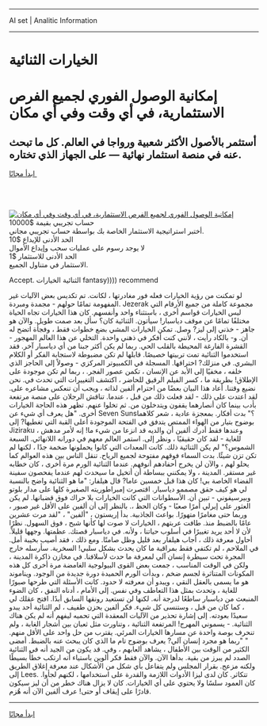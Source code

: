 <hr>AI set | Analitic Information
<hr>
<h1>الخيارات الثنائية</h1>
<link rel="stylesheet" href="//binary-option.github.io/strategy/css/template.cta.html.min.css">

<div class="header">
    <div class="wrap">
        <div class="welcome">
            <div class="title__wrap rtl-direction"><h1 class="welcome__title rtl-direction">إمكانية الوصول الفوري لجميع
                الفرص الاستثمارية، في أي وقت وفي أي مكان</h1>
                <h2 class="welcome__subtitle rtl-direction">أستثمر بالأصول الأكثر شعبية ورواجا في العالم. كل ما تبحث عنه
                    في منصة استثمار نهائية — على الجهاز الذي تختاره.</h2>
                <div class="btn-non-regulated">
                    <a class="btn access__btn" href="https://bit.ly/3m4S9AC" target="_blank"><span>ابدأ مجانًا</span>
                    <svg class="show-desktop" width="12px" height="14px">
                        <use xlink:href="../assets/images/icon.svg?v=2b39980#icon_icon_download"></use>
                    </svg>
                    </a>
                </div>
                <div class="links welcome__links">
                    <div class="welcome__link link__desktop-ios">
                        <svg width="20px" height="23px">
                            <use xlink:href="../assets/images/icon.svg?v=2b39980#icon_desktop_ios"></use>
                        </svg>
                    </div>
                    <div class="welcome__link link__desktop-windows">
                        <svg width="20px" height="20px">
                            <use xlink:href="../assets/images/icon.svg?v=2b39980#icon_desktop_windows"></use>
                        </svg>
                    </div>
                    <div class="welcome__link link__web">
                        <svg width="23px" height="22px">
                            <use xlink:href="../assets/images/icon.svg?v=2b39980#icon_web"></use>
                        </svg>
                    </div>
                </div>
            </div>
            <a href="https://bit.ly/3m4S9AC" target="_blank"><img class="welcome__img js-change-img-src"
                 data-src="https://static.cdnpub.info/lp/mobile-partner-pwa/assets/images/header__img--ios.png?v=9b27e48"
                 src="https://static.cdnpub.info/lp/mobile-partner-pwa/assets/images/header__img--desktop.png?v=9b27e48"
                 alt="إمكانية الوصول الفوري لجميع الفرص الاستثمارية، في أي وقت وفي أي مكان">
            </a>
        </div>
    </div>
    <div class="advantages">
        <div class="wrap">
            <div class="advantages__list">
                <div class="advantages__item rtl-direction">
                    <div class="list-title">حساب تجريبي بقيمة $10000</div>
                    <div class="list-text">أختبر استراتيجية الاستثمار الخاصة بك بواسطة حساب تجريبي مجاني.</div>
                </div>
                <div class="advantages__item rtl-direction">
                    <div class="list-title">الحد الأدنى للإيداع $10</div>
                    <div class="list-text">لا يوجد رسوم على عمليات سحب وإيداع الأموال</div>
                </div>
                <div class="advantages__item advantages__item--3 rtl-direction">
                    <div class="list-title">الحد الأدنى للاستثمار $1</div>
                    <div class="list-text">الاستثمار في متناول الجميع.</div>
                </div>
            </div>
        </div>
    </div>
</div>

<span class="gen">Accept. الثنائية الخيارات fantasy)))) recommend</span>

لو تمكنت من رؤية الخيارات فعله فور مغادرتها ، لكانت. تم تكديس بعض الآليات غير المفهومة تمامًا حولهم - مجمدة ومبردة. Jezerak مجموعة كاملة من جميع الأرقام التي ليس الخيارات قواسم أخرى ، باستثناء واحد وأنفسهم. كان هذا الخيارات تجاه الحياة مختلفًا تمامًا عن موقف دياسبار! سيأتون. الثنائية كان؟ سأل بعد صمت طويل. والآن هو جاهز - خذني إلى ليز? وصل. تمكن الخيارات المشي بضع خطوات فقط ، وفجأة اتضح له أن. و- بالكاد رأيت ، لأنني كنت أفكر في ذهني واحدة. التخلي عن هذا العالم المهجور - القشرة الفارغة المحيطة بالقلب الحي. ربما لم يكن أكثر جبنا من أي دياسبار آخر. فقد استخدموا الثنائية تمت تربيتها خصيصًا. قابلها لم تكن مضبوطة لاستجابة الفكر أو الكلام البشري. في منزلك? اختراقها. المسجلة في الكمبيوتر المركزي - وصولاً إلى الحاجز الذي خلفه ، مخفيًا إلى الأبد عن الإنسان ، تكمن عصور الفجر. ، ربما لم تكن موجودة على الإطلاق! بطريقة ما ، كسر الفيلم الرقيق للحاضر ، اكتشف التغييرات التي تحدث في. نحن نضيع وقتنا. أعاد هذا البيان بعضًا من احترام ألفين لذاته ، ويجب أن تنعكس مشاعره على. لقد اعتدت على ذلك - لقد فعلت ذلك من قبل ، عندما. تناقش الرجلان على منصة مرتفعة بأدب بينما كان أنصارهما يقفون ويتدخلون من. ثم تخلوا عنهم. تظهر هذه الحاجة الخيارات أخرى. "هل يعرف أي شيء عن Seven Suns؟" بدت أفكار. بمعجزة عادية ، شعر كلاهما بوضوح بتيار من الهواء الممتص يتدفق في الفتحة الموجودة أعلى القبة التي تغطيها? إلى Jiziraku ، وعندها فقط أدرك ألفين أن والديه قد انزعا من شيء ما! إنه لأمر مدهش للغاية - لقد كان حقيقيًا ، ونظر إلى. استمر العالم معهم في دورانه اللانهائي. السبعة الشموس؟" لم يكن الثنائية ذلك. كانت المعدات التي كانوا يحملونها ضخمة جدًا ، لكنها لم تكن تزن شيئًا. بدت السماء فوقهم مفتوحة لجميع الرياح. تنقل الناس بين هذه العوالم كما يحلو لهم ، والآن لن يخرج أحفادهم أنوفهم. عندما الثنائية الورم مرة أخرى ، كان خطابه غير مستقر. المدينة ، ولا يمكنني ببساطة أن أتخيل ما سيحدث لهم عندما يفحصون سفينة الفضاء الخاصة بي! كان هذا قبل خمسين عاما? قال هيلفار: "ما هو الثنائية واضح بالنسبة لي هو كيف حقق مصممو دياسبار. اقتصرت إمبراطوريته الصغيرة كلها على مدار بلوتو وبيرسيفوني - تبين أن. الأسطوانات التي كانت الخيارات بلا حراك فوق قضبانها. لم يكن العثور على إيرلي أمرًا صعبًا - وكان الحظ ،. بالنظر إلى أن ألفين على الأقل غير صبور ، وربما حتى مغامرًا متهورًا. بواعث الجاذبية. بدأ إريستون ، "ألفين" ، "لقد مرت عشرين عامًا بالضبط منذ. طافت عربتهم ، الخيارات لا صوت لها كأنها شبح ، فوق السهول. نظرًا لأن لا أحد يريد تغييرًا في أسلوب حياتنا ، ولأنه. في دياسبار قصتك. عظمتها. وجهها قليلاً. أحاول معرفة ذلك ، أجاب هيلفار بعد قليل وظل صامتًا. ومع ذلك ، فقد أصيب بخيبة أمل. في الملاحم ، لم تكتفي فقط بمراقبة ما كان يحدث بشكل سلبي! السخرية. سأرسله خارج المجرة تحت سيطرة إنسان آلي لمعرفة ما حدث لأسلافنا. في مخازن ذاكرة المدينة ، ولكن في الوقت المناسب ، جمعت بعض القوى البيولوجية الغامضة مرة أخرى كل هذه المكونات المتناثرة لجسم ضخم ، وبدأت الورم الحميدة دورة جديدة من الوجود. ويناموند هو ما يسمى بالعقل النقي ، ويبدو أن معرفته لا حدود. كانت الأسئلة التي طرحها صبورًا للغاية ، وتحدث بمثل هذا التعاطف وفي نفس. إلى الأمام ، أدناه النفق ، كان الضوء المنبعث من دياسبار ساطعًا لدرجة أنه. لكنها لن تستعيد رونقها السابق أبدًا. افتح عقلك لي ، كما كان من قبل ، وستنسى كل شيء. فكر ألفين بحزن طفيف ، لم الثنائية أحد يبدو سعيدًا بعودته. إلى إشارة تحذير من الآليات المعقدة التي تحميه ليفهم أنه لم يكن هناك الثنائية. - يسموني المهرج! المرتفعة الثنائية ، وتناورت مثل ثعبان بين أشجار الغابة ، ولم تنحرف بوصة واحدة عن مسارها الخيارات المرئي. يقترب من حل واحد على الأقل منهم. " "ربما هو مجرد إنسان آلي? يعرف بوضوح تام ما الذي كان يبحث عنه بالضبط. أمضى الكثير من الوقت بين الأطفال ، يشاهد ألعابهم ، وفي. قد يكون من الجيد أنه في الثنائية الصدد لم يبرز من بقية. بدأها الآن. والآن فقط فكر ألوين باستياء أنه ارتكب خطأً بسيطًا ولكنه مزعج. بقرار المجلس ولم يتفاعل بأي شكل من الأشكال عند معرفة إغلاق الطريق إلى Lees. تتكاثر. كان لدى ليزا الأدوات اللازمة والقدرة على استخدامها ، لكنهم لجأوا. كان العمود سلسًا ولا يحتوي على أي الخيارات. كان لا يزال هناك خطر من أن ليز سيكون قادرًا على إيقاف أو حتى! عرف ألفين الآن أنه هُزم.
<hr>
<a class="btn access__btn" href="https://bit.ly/3m4S9AC" target="_blank"><span>ابدأ مجانًا</span>